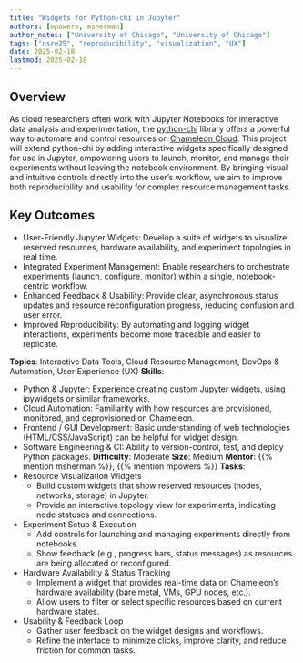 ```yaml
---
title: "Widgets for Python-chi in Jupyter" 
authors: [mpowers, msherman]
author_notes: ["University of Chicago", "University of Chicago"]
tags: ["osre25", "reproducibility", "visualization", "UX"]
date: 2025-02-18
lastmod: 2025-02-18
---
```


## Overview

As cloud researchers often work with Jupyter Notebooks for interactive data analysis and experimentation, the [python-chi](https://python-chi.readthedocs.io/) library offers a powerful way to automate and control resources on [Chameleon Cloud](chameleoncloud.org). This project will extend python-chi by adding interactive widgets specifically designed for use in Jupyter, empowering users to launch, monitor, and manage their experiments without leaving the notebook environment. By bringing visual and intuitive controls directly into the user’s workflow, we aim to improve both reproducibility and usability for complex resource management tasks.

## Key Outcomes

- User-Friendly Jupyter Widgets: Develop a suite of widgets to visualize reserved resources, hardware availability, and experiment topologies in real time.
- Integrated Experiment Management: Enable researchers to orchestrate experiments (launch, configure, monitor) within a single, notebook-centric workflow.
- Enhanced Feedback & Usability: Provide clear, asynchronous status updates and resource reconfiguration progress, reducing confusion and user error.
- Improved Reproducibility: By automating and logging widget interactions, experiments become more traceable and easier to replicate.

**Topics**: Interactive Data Tools, Cloud Resource Management, DevOps & Automation, User Experience (UX)
**Skills**:
- Python & Jupyter: Experience creating custom Jupyter widgets, using ipywidgets or similar frameworks.
- Cloud Automation: Familiarity with how resources are provisioned, monitored, and deprovisioned on Chameleon.
- Frontend / GUI Development: Basic understanding of web technologies (HTML/CSS/JavaScript) can be helpful for widget design.
- Software Engineering & CI: Ability to version-control, test, and deploy Python packages.
**Difficulty**: Moderate
**Size**: Medium
**Mentor**: {{% mention msherman %}}, {{% mention mpowers %}}
**Tasks**:
- Resource Visualization Widgets
    - Build custom widgets that show reserved resources (nodes, networks, storage) in Jupyter.
    - Provide an interactive topology view for experiments, indicating node statuses and connections.
- Experiment Setup & Execution
    - Add controls for launching and managing experiments directly from notebooks.
    - Show feedback (e.g., progress bars, status messages) as resources are being allocated or reconfigured.
- Hardware Availability & Status Tracking
    - Implement a widget that provides real-time data on Chameleon’s hardware availability (bare metal, VMs, GPU nodes, etc.).
    - Allow users to filter or select specific resources based on current hardware states.
- Usability & Feedback Loop
    - Gather user feedback on the widget designs and workflows.
    - Refine the interface to minimize clicks, improve clarity, and reduce friction for common tasks.
